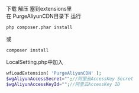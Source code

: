 下载 解压 塞到extensions里  
在 PurgeAliyunCDN目录下 运行  
```
php composer.phar install
```
或
```
composer install  
```
LocalSetting.php中加入  
```php
wfLoadExtension( 'PurgeAliyunCDN' );
$wgAliyunAccessSecret="";//阿里云AccessKey Secret
$wgAliyunAccessKeyId="";//阿里云AccessKey ID
```